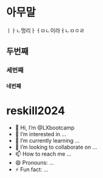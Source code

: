 # 아무말
ㅣㅏㄴ멍리ㅏㅓㅁㄴ이라ㅓㄴㅁㅇㄹ

## 두번째
### 세번째
#### 네번째

# reskill2024





- 👋 Hi, I’m @LXbootcamp
- 👀 I’m interested in ...
- 🌱 I’m currently learning ...
- 💞️ I’m looking to collaborate on ...
- 📫 How to reach me ...
- 😄 Pronouns: ...
- ⚡ Fun fact: ...

<!---
LXbootcamp/LXbootcamp is a ✨ special ✨ repository because its `README.md` (this file) appears on your GitHub profile.
You can click the Preview link to take a look at your changes.
--->
